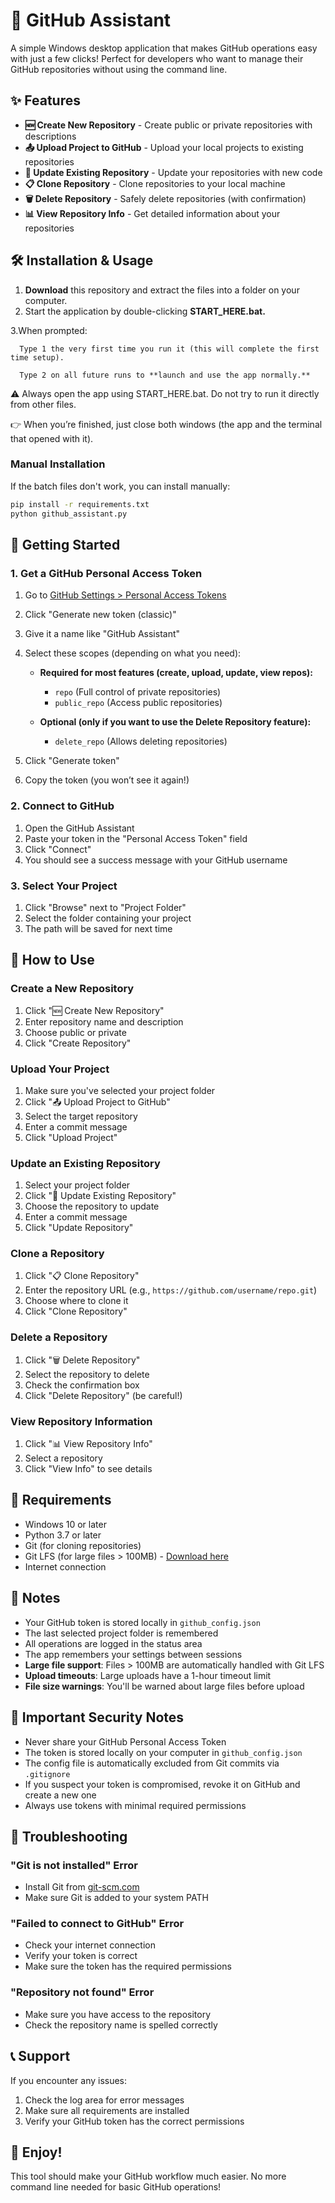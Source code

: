# 🚀 GitHub Assistant

A simple Windows desktop application that makes GitHub operations easy with just a few clicks! Perfect for developers who want to manage their GitHub repositories without using the command line.

## ✨ Features

- **🆕 Create New Repository** - Create public or private repositories with descriptions
- **📤 Upload Project to GitHub** - Upload your local projects to existing repositories
- **🔄 Update Existing Repository** - Update your repositories with new code
- **📋 Clone Repository** - Clone repositories to your local machine
- **🗑️ Delete Repository** - Safely delete repositories (with confirmation)
- **📊 View Repository Info** - Get detailed information about your repositories

## 🛠️ Installation & Usage

1. **Download** this repository and extract the files into a folder on your computer.
2. Start the application by double-clicking **START_HERE.bat.**

3.When prompted: 

      Type 1 the very first time you run it (this will complete the first time setup).

      Type 2 on all future runs to **launch and use the app normally.**

⚠️ Always open the app using START_HERE.bat. Do not try to run it directly from other files.

👉 When you’re finished, just close both windows (the app and the terminal that opened with it).


### Manual Installation

If the batch files don't work, you can install manually:

```bash
pip install -r requirements.txt
python github_assistant.py
```

## 🔑 Getting Started

### 1. Get a GitHub Personal Access Token

1. Go to [GitHub Settings > Personal Access Tokens](https://github.com/settings/tokens/new)
2. Click "Generate new token (classic)"
3. Give it a name like "GitHub Assistant"
4. Select these scopes (depending on what you need):

   - **Required for most features (create, upload, update, view repos):**
     - `repo` (Full control of private repositories)
     - `public_repo` (Access public repositories)

   - **Optional (only if you want to use the Delete Repository feature):**
     - `delete_repo` (Allows deleting repositories)

5. Click "Generate token"
6. Copy the token (you won’t see it again!)

### 2. Connect to GitHub

1. Open the GitHub Assistant
2. Paste your token in the "Personal Access Token" field
3. Click "Connect"
4. You should see a success message with your GitHub username

### 3. Select Your Project

1. Click "Browse" next to "Project Folder"
2. Select the folder containing your project
3. The path will be saved for next time

## 🎯 How to Use

### Create a New Repository
1. Click "🆕 Create New Repository"
2. Enter repository name and description
3. Choose public or private
4. Click "Create Repository"

### Upload Your Project
1. Make sure you've selected your project folder
2. Click "📤 Upload Project to GitHub"
3. Select the target repository
4. Enter a commit message
5. Click "Upload Project"

### Update an Existing Repository
1. Select your project folder
2. Click "🔄 Update Existing Repository"
3. Choose the repository to update
4. Enter a commit message
5. Click "Update Repository"

### Clone a Repository
1. Click "📋 Clone Repository"
2. Enter the repository URL (e.g., `https://github.com/username/repo.git`)
3. Choose where to clone it
4. Click "Clone Repository"

### Delete a Repository
1. Click "🗑️ Delete Repository"
2. Select the repository to delete
3. Check the confirmation box
4. Click "Delete Repository" (be careful!)

### View Repository Information
1. Click "📊 View Repository Info"
2. Select a repository
3. Click "View Info" to see details

## 🔧 Requirements

- Windows 10 or later
- Python 3.7 or later
- Git (for cloning repositories)
- Git LFS (for large files > 100MB) - [Download here](https://git-lfs.github.io/)
- Internet connection

## 📝 Notes

- Your GitHub token is stored locally in `github_config.json`
- The last selected project folder is remembered
- All operations are logged in the status area
- The app remembers your settings between sessions
- **Large file support**: Files > 100MB are automatically handled with Git LFS
- **Upload timeouts**: Large uploads have a 1-hour timeout limit
- **File size warnings**: You'll be warned about large files before upload

## 🚨 Important Security Notes

- Never share your GitHub Personal Access Token
- The token is stored locally on your computer in `github_config.json`
- The config file is automatically excluded from Git commits via `.gitignore`
- If you suspect your token is compromised, revoke it on GitHub and create a new one
- Always use tokens with minimal required permissions

## 🐛 Troubleshooting

### "Git is not installed" Error
- Install Git from [git-scm.com](https://git-scm.com/)
- Make sure Git is added to your system PATH

### "Failed to connect to GitHub" Error
- Check your internet connection
- Verify your token is correct
- Make sure the token has the required permissions

### "Repository not found" Error
- Make sure you have access to the repository
- Check the repository name is spelled correctly

## 📞 Support

If you encounter any issues:
1. Check the log area for error messages
2. Make sure all requirements are installed
3. Verify your GitHub token has the correct permissions

## 🎉 Enjoy!

This tool should make your GitHub workflow much easier. No more command line needed for basic GitHub operations!
